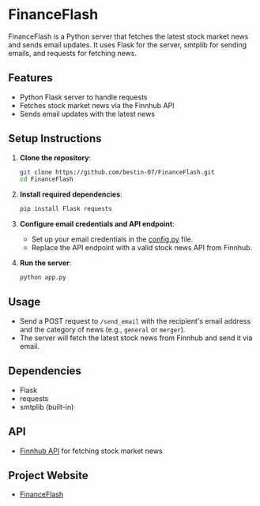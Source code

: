 # FinanceFlash

FinanceFlash is a Python server that fetches the latest stock market news and sends email updates. It uses Flask for the server, smtplib for sending emails, and requests for fetching news.

## Features
- Python Flask server to handle requests
- Fetches stock market news via the Finnhub API
- Sends email updates with the latest news

## Setup Instructions
1. **Clone the repository**:
    ```bash
    git clone https://github.com/bestin-07/FinanceFlash.git
    cd FinanceFlash
    ```

2. **Install required dependencies**:
    ```bash
    pip install Flask requests
    ```

3. **Configure email credentials and API endpoint**:
    - Set up your email credentials in the [config.py](http://_vscodecontentref_/2) file.
    - Replace the API endpoint with a valid stock news API from Finnhub.

4. **Run the server**:
    ```bash
    python app.py
    ```

## Usage
- Send a POST request to `/send_email` with the recipient's email address and the category of news (e.g., `general` or `merger`).
- The server will fetch the latest stock news from Finnhub and send it via email.

## Dependencies
- Flask
- requests
- smtplib (built-in)

## API
- [Finnhub API](https://finnhub.io/docs/api) for fetching stock market news

## Project Website
- [FinanceFlash](http://www.financeflash.pythonanywhere.com)
